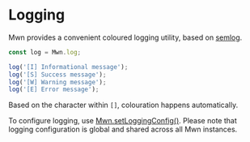 # Logging

Mwn provides a convenient coloured logging utility, based on [semlog](https://npmjs.com/package/semlog).

```js
const log = Mwn.log;

log('[I] Informational message');
log('[S] Success message');
log('[W] Warning message');
log('[E] Error message');
```

Based on the character within `[]`, colouration happens automatically.

To configure logging, use [Mwn.setLoggingConfig()](https://mwn.toolforge.org/docs/api/classes/mwn.html#setloggingconfig). Please note that logging configuration is global and shared across all Mwn instances.
